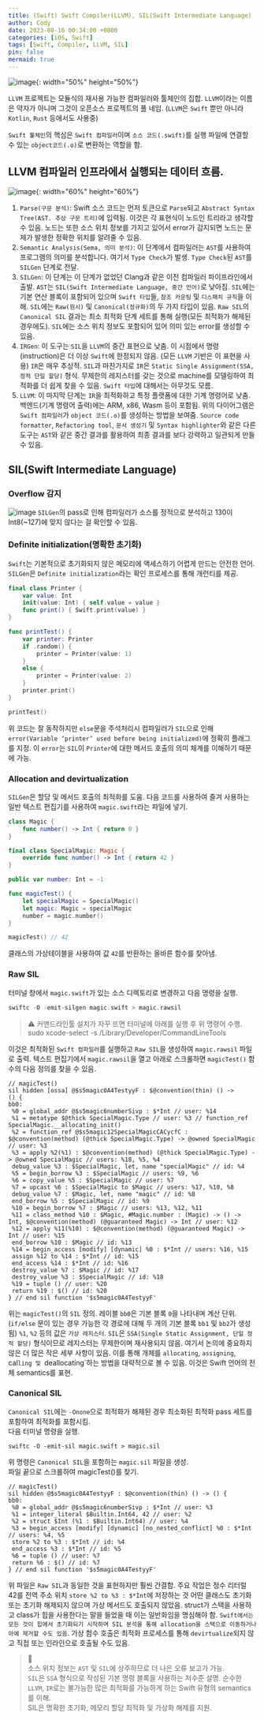 ```yaml
---
title: (Swift) Swift Compiler(LLVM), SIL(Swift Intermediate Language)
author: Cody
date: 2023-08-16 00:34:00 +0800
categories: [iOS, Swift]
tags: [Swift, Compiler, LLVM, SIL]
pin: false
mermaid: true
---
```

![image](https://github.com/swiftycody/swiftycody.github.io/assets/9062513/e5981c63-180a-45aa-b633-bba86e5e0b1e){: width="50%" height="50%"}


`LLVM` 프로젝트는 모듈식의 재사용 가능한 컴파일러와 툴체인의 집합.
`LLVM`이라는 이름은 약자가 아니며 그것이 오픈소스 프로젝트의 풀 네임.
(`LLVM`은 `Swift` 뿐만 아니라 `Kotlin`, `Rust` 등에서도 사용중)
 
`Swift 툴체인`의 핵심은 `Swift 컴파일러`이며 `소스 코드(.swift)`를 실행 파일에 연결할 수 있는 `object코드(.o)`로 변환하는 역할을 함.

## LLVM 컴파일러 인프라에서 실행되는 데이터 흐름.

![image](https://github.com/swiftycody/swiftycody.github.io/assets/9062513/e0ed4b49-a5c3-4336-bddb-1a49ff6ffaae){: width="60%" height="60%"}

1. `Parse(구문 분석)`: Swift 소스 코드는 먼저 토큰으로 `Parse`되고  `Abstract Syntax Tree(AST. 추상 구문 트리)`에 입력됨. 이것은 각 표현식이 노드인 트리라고 생각할 수 있음. 노드는 또한 소스 위치 정보를 가지고 있어서 error가 감지되면 노드는 문제가 발생한 정확한 위치를 알려줄 수 있음.
2. `Semantic Analysis(Sema, 의미 분석)`: 이 단계에서 컴파일러는 `AST`를 사용하여 프로그램의 의미를 분석합니다. 여기서 `Type Check`가 발생. `Type Check`된 `AST`를 `SILGen` 단계로 전달.
3. `SILGen`: 이 단계는 이 단계가 없었던 Clang과 같은 이전 컴파일러 파이프라인에서 출발. `AST`는 `SIL(Swift Intermediate Language, 중간 언어)`로 낮아짐. `SIL`에는 기본 연산 블록이 포함되어 있으며 `Swift 타입`들, `참조 카운팅` 및 `디스패치 규칙`을 이해. `SIL`에는 `Raw(원시)` 및 `Canonical(정규화)`의 두 가지 타입이 있음. `Raw SIL`의 `Canonical SIL` 결과는 최소 최적화 단계 세트를 통해 실행(모든 최적화가 해제된 경우에도). `SIL`에는 소스 위치 정보도 포함되어 있어 의미 있는 error를 생성할 수 있음.
4. `IRGen`: 이 도구는 `SIL`을 `LLVM`의 중간 표현으로 낮춤. 이 시점에서 명령(instruction)은 더 이상 `Swift`에 한정되지 않음. (모든 `LLVM` 기반은 이 표현을 사용) `IR`은 매우 추상적. `SIL`과 마찬가지로 `IR`은 `Static Single Assignment(SSA, 정적 단일 할당)` 형식. 무제한의 레지스터를 갖는 것으로 machine를 모델링하여 최적화를 더 쉽게 찾을 수 있음. `Swift 타입`에 대해서는 아무것도 모름.
5. `LLVM`: 이 마지막 단계는 `IR`을 최적화하고 특정 플랫폼에 대한 기계 명령어로 낮춤. 백엔드(기계 명령어 출력)에는 ARM, x86, Wasm 등이 포함됨.
위의 다이어그램은 `Swift 컴파일러`가 `object 코드(.o)`를 생성하는 방법을 보여줌. `Source code formatter`, `Refactoring tool`, `문서 생성기` 및 `Syntax highlighter`와 같은 다른 도구는 `AST`와 같은 중간 결과를 활용하여 최종 결과를 보다 강력하고 일관되게 만들 수 있음.
   

## SIL(Swift Intermediate Language)

### Overflow 감지

![image](https://github.com/swiftycody/swiftycody.github.io/assets/9062513/bd6d8ff3-6dae-4635-949e-96658b38e97c)
`SILGen`의 pass로 인해 컴파일러가 소스를 정적으로 분석하고 130이 Int8(~127)에 맞지 않다는 걸 확인할 수 있음.  
   
 

### Definite initialization(명확한 초기화)

`Swift`는 기본적으로 초기화되지 않은 메모리에 액세스하기 어렵게 만드는 안전한 언어.
`SILGen`은 `Definite initialization`라는 확인 프로세스를 통해 개런티를 제공.

```swift
final class Printer {
    var value: Int
    init(value: Int) { self.value = value }
    func print() { Swift.print(value) }
}

func printTest() {
    var printer: Printer
    if .random() {
        printer = Printer(value: 1)
    }
    else {
        printer = Printer(value: 2)
    }
    printer.print()
}

printTest()
```

위 코드는 잘 동작하지만 `else`문을 주석처리시 컴파일러가 `SIL`으로 인해 `error(Variable ‘printer’ used before being initialized)`에 정확히 플래그를 지정. 이 `error`는 `SIL`이 `Printer`에 대한 메서드 호출의 의미 체계를 이해하기 때문에 가능.
 

### Allocation and devirtualization

`SILGen`은 할당 및 메서드 호출의 최적화를 도움. 다음 코드를 사용하여 즐겨 사용하는 일반 텍스트 편집기를 사용하여 `magic.swift`라는 파일에 넣기.

```swift
class Magic {
    func number() -> Int { return 0 }
}

final class SpecialMagic: Magic {
    override func number() -> Int { return 42 }
}

public var number: Int = -1

func magicTest() {
    let specialMagic = SpecialMagic()
    let magic: Magic = specialMagic
    number = magic.number()
}

magicTest() // 42
```

클래스의 가상테이블을 사용하여 값 `42`를 반환하는 올바른 함수를 찾아냄.  
 

### Raw SIL

터미널 창에서 `magic.swift`가 있는 소스 디렉토리로 변경하고 다음 명령을 실행.

```swift
swiftc -O -emit-silgen magic.swift > magic.rawsil
```

> ⚠️ 커맨드라인툴 설치가 자꾸 뜨면 터미널에 아래를 실행 후 위 명령어 수행.  
> sudo xcode-select -s /Library/Developer/CommandLineTools

이것은 최적화된 `Swift 컴파일러`를 실행하고 `Raw SIL`을 생성하여 `magic.rawsil` 파일로 출력. 텍스트 편집기에서 `magic.rawsil`을 열고 아래로 스크롤하면 `magicTest()` 함수의 다음 정의를 찾을 수 있음.

```shell
// magicTest()
sil hidden [ossa] @$s5magic0A4TestyyF : $@convention(thin) () ->
() {
bb0:
 %0 = global_addr @$s5magic6numberSivp : $*Int // user: %14
 %1 = metatype $@thick SpecialMagic.Type // user: %3 // function_ref SpecialMagic.__allocating_init()
 %2 = function_ref @$s5magic12SpecialMagicCACycfC : $@convention(method) (@thick SpecialMagic.Type) -> @owned SpecialMagic // user: %3
 %3 = apply %2(%1) : $@convention(method) (@thick SpecialMagic.Type) -> @owned SpecialMagic // users: %18, %5, %4
 debug_value %3 : $SpecialMagic, let, name "specialMagic" // id: %4
 %5 = begin_borrow %3 : $SpecialMagic // users: %9, %6
 %6 = copy_value %5 : $SpecialMagic // user: %7
 %7 = upcast %6 : $SpecialMagic to $Magic // users: %17, %10, %8
 debug_value %7 : $Magic, let, name "magic" // id: %8
 end_borrow %5 : $SpecialMagic // id: %9
 %10 = begin_borrow %7 : $Magic // users: %13, %12, %11
 %11 = class_method %10 : $Magic, #Magic.number : (Magic) -> () -> Int, $@convention(method) (@guaranteed Magic) -> Int // user: %12
 %12 = apply %11(%10) : $@convention(method) (@guaranteed Magic) -> Int // user: %15
 end_borrow %10 : $Magic // id: %13
 %14 = begin_access [modify] [dynamic] %0 : $*Int // users: %16, %15
 assign %12 to %14 : $*Int // id: %15
 end_access %14 : $*Int // id: %16
 destroy_value %7 : $Magic // id: %17
 destroy_value %3 : $SpecialMagic // id: %18
 %19 = tuple () // user: %20
 return %19 : $() // id: %20
} // end sil function '$s5magic0A4TestyyF'
```

위는 `magicTest()`의 `SIL` 정의. 레이블 `bb0`은 기본 블록 `0`을 나타내며 계산 단위. (`if/else` 문이 있는 경우 가능한 각 경로에 대해 두 개의 기본 블록 `bb1` 및 `bb2`가 생성됨) `%1`, `%2` 등의 값은 `가상 레지스터`.
`SIL`은 `SSA(Single Static Assignment, 단일 정적 할당)` 형식이므로 레지스터는 무제한이며 재사용되지 않음. 여기서 논의에 중요하지 않은 더 많은 작은 세부 사항이 있음. 이를 통해 개체를 `allocating`, `assigning`, cal`ling 및 `deallocating`하는 방법을 대략적으로 볼 수 있음. 이것은 Swift 언어의 전체 semantics를 표현.
 

### Canonical SIL

`Canonical SIL`에는 `-Onone`으로 최적화가 해제된 경우 최소화된 최적화 pass 세트를 포함하여 최적화를 포함시킴.  
다음 터미널 명령을 실행.

```shell
swiftc -O -emit-sil magic.swift > magic.sil
```

위 명령은 `Canonical SIL`을 포함하는 `magic.sil` 파일을 생성.  
파일 끝으로 스크롤하여 magicTest()를 찾기.

```shell
// magicTest()
sil hidden @$s5magic0A4TestyyF : $@convention(thin) () -> () {
bb0:
 %0 = global_addr @$s5magic6numberSivp : $*Int // user: %3
 %1 = integer_literal $Builtin.Int64, 42 // user: %2
 %2 = struct $Int (%1 : $Builtin.Int64) // user: %4
 %3 = begin_access [modify] [dynamic] [no_nested_conflict] %0 : $*Int // users: %4, %5
 store %2 to %3 : $*Int // id: %4
 end_access %3 : $*Int // id: %5
 %6 = tuple () // user: %7
 return %6 : $() // id: %7
} // end sil function '$s5magic0A4TestyyF'
```

위 파일은 `Raw SIL`과 동일한 것을 표현하지만 훨씬 간결함.
주요 작업은 정수 리터럴 42를 전역 주소 위치 `store %2 to %3 : $*Int`에 저장하는 것
어떤 클래스도 초기화 또는 초기화 해제되지 않으며 가상 메서드도 호출되지 않았음. struct가 스택을 사용하고 class가 힙을 사용한다는 말을 들었을 때 이는 일반화임을 명심해야 함. `Swift에서는 모든 것이 힙에서 초기화되기 시작하며 SIL 분석을 통해 allocation을 스택으로 이동하거나 아예 제거할 수도 있음`. 가상 함수 호출은 최적화 프로세스를 통해 `devirtualize`되지 않고 직접 또는 인라인으로 호출될 수도 있음.
 

> 📄  
> 소스 위치 정보는 `AST` 및 `SIL`에 상주하므로 더 나은 오류 보고가 가능.  
> `SIL`은 `SSA` 형식으로 작성된 기본 명령 블록을 사용하는 저수준 설명. 순수한 `LLVM`, `IR`로는 불가능한 많은 최적화를 가능하게 하는 Swift 유형의 semantics를 이해.  
> SIL은 명확한 초기화, 메모리 할당 최적화 및 가상화 해제를 지원.